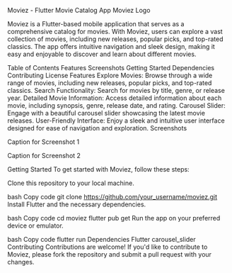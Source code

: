 Moviez - Flutter Movie Catalog App
Moviez Logo

Moviez is a Flutter-based mobile application that serves as a comprehensive catalog for movies. With Moviez, users can explore a vast collection of movies, including new releases, popular picks, and top-rated classics. The app offers intuitive navigation and sleek design, making it easy and enjoyable to discover and learn about different movies.

Table of Contents
Features
Screenshots
Getting Started
Dependencies
Contributing
License
Features
Explore Movies: Browse through a wide range of movies, including new releases, popular picks, and top-rated classics.
Search Functionality: Search for movies by title, genre, or release year.
Detailed Movie Information: Access detailed information about each movie, including synopsis, genre, release date, and rating.
Carousel Slider: Engage with a beautiful carousel slider showcasing the latest movie releases.
User-Friendly Interface: Enjoy a sleek and intuitive user interface designed for ease of navigation and exploration.
Screenshots

Caption for Screenshot 1


Caption for Screenshot 2

Getting Started
To get started with Moviez, follow these steps:

Clone this repository to your local machine.

bash
Copy code
git clone https://github.com/your_username/moviez.git
Install Flutter and the necessary dependencies.

bash
Copy code
cd moviez
flutter pub get
Run the app on your preferred device or emulator.

bash
Copy code
flutter run
Dependencies
Flutter
carousel_slider
Contributing
Contributions are welcome! If you'd like to contribute to Moviez, please fork the repository and submit a pull request with your changes.
